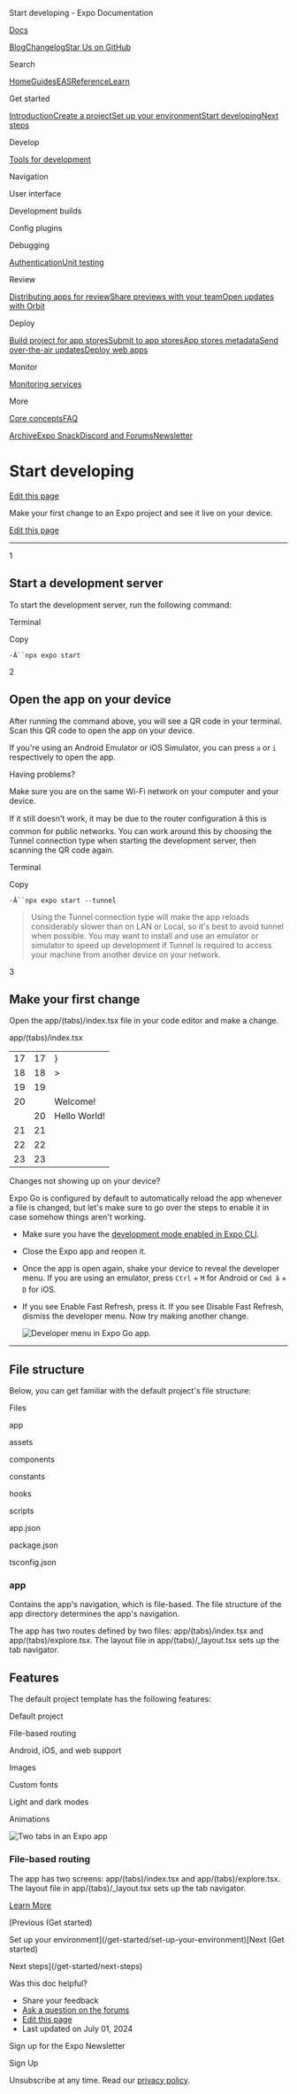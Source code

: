 Start developing - Expo Documentation

[Docs](/)

[Blog](https://expo.dev/blog)[Changelog](https://expo.dev/changelog)[Star Us on GitHub](https://github.com/expo/expo)

Search

[Home](/)[Guides](/guides/overview)[EAS](/eas)[Reference](/versions/latest)[Learn](/tutorial/overview)

Get started

[Introduction](/get-started/introduction)[Create a project](/get-started/create-a-project)[Set up your environment](/get-started/set-up-your-environment)[Start developing](/get-started/start-developing)[Next steps](/get-started/next-steps)

Develop

[Tools for development](/develop/tools)

Navigation

User interface

Development builds

Config plugins

Debugging

[Authentication](/develop/authentication)[Unit testing](/develop/unit-testing)

Review

[Distributing apps for review](/review/overview)[Share previews with your team](/review/share-previews-with-your-team)[Open updates with Orbit](/review/with-orbit)

Deploy

[Build project for app stores](/deploy/build-project)[Submit to app stores](/deploy/submit-to-app-stores)[App stores metadata](/deploy/app-stores-metadata)[Send over-the-air updates](/deploy/send-over-the-air-updates)[Deploy web apps](/deploy/web)

Monitor

[Monitoring services](/monitoring/services)

More

[Core concepts](/core-concepts)[FAQ](/faq)

[Archive](/archive)[Expo Snack](https://snack.expo.dev)[Discord and Forums](https://chat.expo.dev)[Newsletter](https://expo.dev/mailing-list/signup)

Start developing
================

[Edit this page](https://github.com/expo/expo/edit/main/docs/pages/get-started/start-developing.mdx)

Make your first change to an Expo project and see it live on your device.

[Edit this page](https://github.com/expo/expo/edit/main/docs/pages/get-started/start-developing.mdx)

---

1

Start a development server
--------------------------

To start the development server, run the following command:

Terminal

Copy

`-Â``npx expo start`

2

Open the app on your device
---------------------------

After running the command above, you will see a QR code in your terminal. Scan this QR code to open the app on your device.

If you're using an Android Emulator or iOS Simulator, you can press `a` or `i` respectively to open the app.

Having problems?

Make sure you are on the same Wi-Fi network on your computer and your device.

If it still doesn't work, it may be due to the router configuration â this is common for public networks. You can work around this by choosing the Tunnel connection type when starting the development server, then scanning the QR code again.

Terminal

Copy

`-Â``npx expo start --tunnel`

> Using the Tunnel connection type will make the app reloads considerably slower than on LAN or Local, so it's best to avoid tunnel when possible. You may want to install and use an emulator or simulator to speed up development if Tunnel is required to access your machine from another device on your network.

3

Make your first change
----------------------

Open the app/(tabs)/index.tsx file in your code editor and make a change.

app/(tabs)/index.tsx

|  |  |  |
| --- | --- | --- |
| 17 | 17 | } |
| 18 | 18 | > |
| 19 | 19 | <ThemedView style={styles.titleContainer}> |
| 20 |  | <ThemedText type="title">Welcome!</ThemedText> |
|  | 20 | <ThemedText type="title">Hello World!</ThemedText> |
| 21 | 21 | <HelloWave /> |
| 22 | 22 | </ThemedView> |
| 23 | 23 | <ThemedView style={styles.stepContainer}> |

Changes not showing up on your device?

Expo Go is configured by default to automatically reload the app whenever a file is changed, but let's make sure to go over the steps to enable it in case somehow things aren't working.

* Make sure you have the [development mode enabled in Expo CLI](/workflow/development-mode#development-mode).
* Close the Expo app and reopen it.
* Once the app is open again, shake your device to reveal the developer menu. If you are using an emulator, press `Ctrl` + `M` for Android or `Cmd â` + `D` for iOS.
* If you see Enable Fast Refresh, press it. If you see Disable Fast Refresh, dismiss the developer menu. Now try making another change.

  ![Developer menu in Expo Go app.](/static/images/get-started/developer-menu.png)

---

File structure
--------------

Below, you can get familiar with the default project's file structure:

Files

app

assets

components

constants

hooks

scripts

app.json

package.json

tsconfig.json

### app

Contains the app's navigation, which is file-based. The file structure of the app directory determines the app's navigation.

The app has two routes defined by two files: app/(tabs)/index.tsx and app/(tabs)/explore.tsx. The layout file in app/(tabs)/\_layout.tsx sets up the tab navigator.

Features
--------

The default project template has the following features:

Default project

File-based routing

Android, iOS, and web support

Images

Custom fonts

Light and dark modes

Animations

![Two tabs in an Expo app](/static/images/get-started/navigation.png)

### File-based routing

The app has two screens: app/(tabs)/index.tsx and app/(tabs)/explore.tsx. The layout file in app/(tabs)/\_layout.tsx sets up the tab navigator.

[Learn More](/router/introduction)

[Previous (Get started)

Set up your environment](/get-started/set-up-your-environment)[Next (Get started)

Next steps](/get-started/next-steps)

Was this doc helpful?

* Share your feedback
* [Ask a question on the forums](https://chat.expo.dev/)
* [Edit this page](https://github.com/expo/expo/edit/main/docs/pages/get-started/start-developing.mdx)
* Last updated on July 01, 2024

Sign up for the Expo Newsletter

Sign Up

Unsubscribe at any time. Read our [privacy policy](https://expo.dev/privacy).
